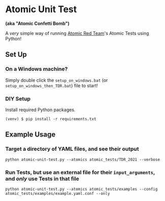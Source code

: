 # Atomic Unit Test
**(aka "Atomic Confetti Bomb")**

A _very_ simple way of running [Atomic Red Team](https://github.com/redcanaryco/atomic-red-team)'s Atomic Tests using Python!

Set Up
-----

### On a Windows machine?

Simply double click the `setup_on_windows.bat` (or `setup_on_windows_then_TDR.bat`) file to start!

### DIY Setup

Install required Python packages.

    (venv) $ pip install -r requirements.txt



Example Usage
-----

### Target a directory of YAML files, and see their output

```
python atomic-unit-test.py --atomics atomic_tests/TDR_2021 --verbose
```

### Run Tests, but use an external file for their `input_arguments`, and _only_ use Tests in that file

```
python atomic-unit-test.py --atomics atomic_tests/examples --config atomic_tests/examples/example.yaml.conf --only
```
